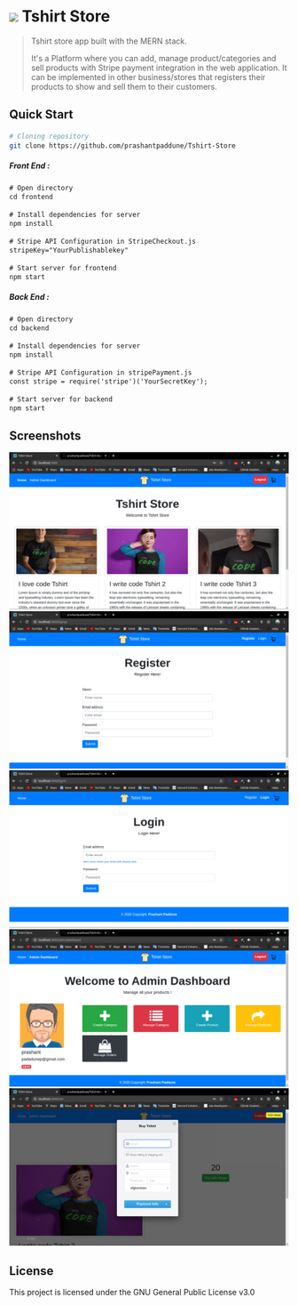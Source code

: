 # <img height="35" src="https://img.icons8.com/cotton/50/000000/t-shirt.png" /> Tshirt Store

>  Tshirt store app built with the MERN stack.
>
> It's a Platform where you can add, manage product/categories and sell products with Stripe payment integration in the web application. It can be implemented in other business/stores that registers their products to show and sell them to their customers.

## Quick Start

```bash
# Cloning repository
git clone https://github.com/prashantpaddune/Tshirt-Store
```
##### Front End :
```
# Open directory
cd frontend

# Install dependencies for server
npm install

# Stripe API Configuration in StripeCheckout.js
stripeKey="YourPublishablekey"

# Start server for frontend
npm start
```
##### Back End :
```
# Open directory
cd backend

# Install dependencies for server
npm install

# Stripe API Configuration in stripePayment.js 
const stripe = require('stripe')('YourSecretKey');

# Start server for backend
npm start
```
## Screenshots
<img src="https://github.com/prashantpaddune/Tshirt-Store/blob/master/screenshots/Screenshot%20from%202020-05-02%2016-49-04.png" />
<img src="https://github.com/prashantpaddune/Tshirt-Store/blob/master/screenshots/Screenshot%20from%202020-05-02%2016-21-39.png" />
<img src="https://github.com/prashantpaddune/Tshirt-Store/blob/master/screenshots/Screenshot%20from%202020-05-02%2016-22-07.png" />
<img src="https://github.com/prashantpaddune/Tshirt-Store/blob/master/screenshots/Screenshot%20from%202020-05-02%2016-23-13.png" />
<img src="https://github.com/prashantpaddune/Tshirt-Store/blob/master/screenshots/Screenshot%20from%202020-05-02%2016-23-51.png" />

## License

This project is licensed under the GNU General Public License v3.0
